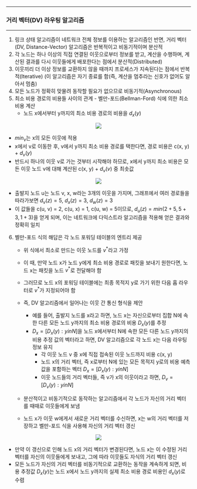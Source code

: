 -----
### 거리 벡터(DV) 라우팅 알고리즘
-----
1. 링크 상태 알고리즘이 네트워크 전체 정보를 이용하는 알고리즘인 반면, 거리 벡터(DV, Distance-Vector) 알고리즘은 반복적이고 비동기적이며 분산적
2. 각 노드는 하나 이상의 직접 연결된 이웃으로부터 정보를 받고, 계산을 수행하며, 계산된 결과를 다시 이웃들에게 배포한다는 점에서 분산적(Distributed)
3. 이웃끼리 더 이상 정보를 교환하지 않을 때까지 프로세스가 지속된다는 점에서 반복적(Iterative) (이 알고리즘은 자기 종료를 함(즉, 계산을 멈추라는 신호가 없어도 알아서 멈춤)
4. 모든 노드가 정확히 맞물려 동작할 필요가 없으므로 비동기적(Asynchronous)
5. 최소 비용 경로의 비용들 사이의 관계 - 벨만-포드(Bellman-Ford) 식에 의한 최소 비용 계산
   - 노드 x에서부터 y까지의 최소 비용 경로의 비용을 $d_{x}(y)$
<div align="center">
<img src="https://github.com/user-attachments/assets/7b23df6b-2e80-418c-af0e-04e1c356e457">
</div>

   - $min_{v}$는 x의 모든 이웃에 적용
   - x에서 v로 이동한 후, v에서 y까지 최소 비용 경로를 택한다면, 경로 비용은 c(x, y) + $d_{v}(y)$
   - 반드시 하나의 이웃 v로 가는 것부터 시작해야 하므로, x에서 y까지 최소 비용은 모든 이웃 노드 v에 대해 계산된 c(x, y) + $d_{v}(v)$ 중 최솟값
<div align="center">
<img src="https://github.com/user-attachments/assets/66c97c12-3236-490c-8654-09f85de5f1b5">
</div>

   - 출발지 노드 u는 노드 v, x, w라는 3개의 이웃을 가지며, 그래프에서 여러 경로들을 따라가보면 $d_{v}(z) = 5$, $d_{x}(z) = 3$, $d_{w}(z) = 3$
   - 이 값들을 c(u, v) = 2, c(u, x) = 1, c(u, w) = 5이므로, $d_{u}(z) = min(2 + 5, 5 + 3, 1 + 3)$을 얻게 되며, 이는 네트워크에 다익스트라 알고리즘을 적용해 얻은 결과와 정확히 일치

6. 벨만-포드 식의 해답은 각 노드 포워딩 테이블의 엔트리 제공
   - 위 식에서 최소로 만드는 이웃 노드를 $v^{*}$라고 가정
   - 이 때, 만약 노드 x가 노드 y에게 최소 비용 경로로 패킷을 보내기 원한다면, 노드 x는 패킷을 노드 $v^{*}$로 전달해야 함
   - 그러므로 노드 x의 포워딩 테이블에는 최종 목적지 y로 가기 위한 다음 홉 라우터로 $v^{*}$가 지정되어야 함
   - 즉, DV 알고리즘에서 일어나는 이웃 간 통신 형식을 제안
     + 예를 들어, 출발지 노드를 x라고 하면, 노드 x는 자신으로부터 집합 N에 속한 다른 모든 노드 y까지의 최소 비용 경로의 비용 $D_{x}(y)$를 추정
     + $D_{x} = [D_{x}(y) : y in N]$을 노드 x에서부터 N에 속한 모든 다른 노드 y까지의 비용 추정 값의 벡터라고 하면, DV 알고리즘으로 각 노드 x는 다음 라우팅 정보 유지
       * 각 이웃 노드 v 중 x에 직접 접속된 이웃 노드까지 비용 c(x, y)
       * 노드 x의 거리 벡터, 즉 x로부터 N에 있는 모든 목적지 y로의 비용 예측값을 포함하는 벡터 $D_{x} = [D_{x}(y) : y in N]$
       * 이웃 노드들의 거리 벡터들, 즉 v가 x의 이웃이라고 하면, $D_{v} = [D_{v}(y) : y in N]$

   - 분산적이고 비동기적으로 동작하는 알고리즘에서 각 노드가 자신의 거리 벡터를 때때로 이웃들에게 보냄
   - 노드 x가 이웃 w에게서 새로운 거리 벡터를 수신하면, x는 w의 거리 벡터를 저장하고 벨만-포드 식을 사용해 자신의 거리 벡터 갱신
<div align="center">
<img src="https://github.com/user-attachments/assets/8003f6d7-2465-45da-a26d-74eea6102e91">
</div>

   - 만약 이 갱신으로 인해 노드 x의 거리 벡터가 변경된다면, 노드 x는 이 수정된 거리 벡터를 자신의 이웃들에게 보내고, 그에 따라 이웃들도 자식의 거리 벡터 갱신
   - 모든 노드가 자신의 거리 벡터를 비동기적으로 교환하는 동작을 계속하게 되면, 비용 추정값 $D_{x}(y)$는 노드 x에서 노드 y까지의 실제 최소 비용 경로 비용인 $d_{x}(y)$로 수렴
